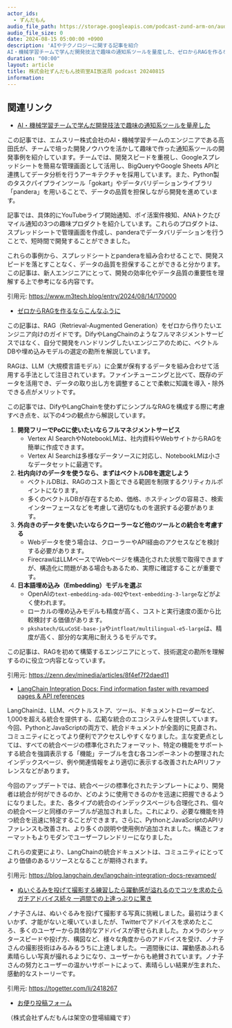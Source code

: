 ```yaml
---
actor_ids:
  - ずんだもん
audio_file_path: https://storage.googleapis.com/podcast-zund-arm-on/audio/株式会社ずんだもん技術室AI放送局_podcast_20240815.mp3
audio_file_size: 0
date: 2024-08-15 05:00:00 +0900
description: 'AIやテクノロジーに関する記事を紹介  
AI・機械学習チームで学んだ開発技法で趣味の通知系ツールを量産した、ゼロからRAGを作るならこんなふうに、LangChain Integration Docs: Find information faster with revamped pages &amp; API references、ぬいぐるみを投げて撮影する練習したら躍動感が溢れるのでコツを求めたらガチアドバイス続々 一週間での上達っぷりに驚き'
duration: "00:00"
layout: article
title: 株式会社ずんだもん技術室AI放送局 podcast 20240815
information: 
---
```


## 関連リンク


- [AI・機械学習チームで学んだ開発技法で趣味の通知系ツールを量産した](https://www.m3tech.blog/entry/2024/08/14/170000)  


この記事では、エムスリー株式会社のAI・機械学習チームのエンジニアである高田氏が、チームで培った開発ノウハウを活かして趣味で作った通知系ツールの開発事例を紹介しています。チームでは、開発スピードを重視し、Googleスプレッドシートを簡易な管理画面として活用し、BigQueryやGoogle Sheets APIと連携してデータ分析を行うアーキテクチャを採用しています。また、Python製のタスクパイプラインツール「gokart」やデータバリデーションライブラリ「pandera」を用いることで、データの品質を担保しながら開発を進めています。

記事では、具体的にYouTubeライブ開始通知、ポイ活案件検知、ANAトクたびマイル通知の3つの趣味プロダクトを紹介しています。これらのプロダクトは、スプレッドシートで管理画面を作成し、panderaでデータバリデーションを行うことで、短時間で開発することができました。

これらの事例から、スプレッドシートとpanderaを組み合わせることで、開発スピードを落とすことなく、データの品質を担保することができると分かります。この記事は、新人エンジニアにとって、開発の効率化やデータ品質の重要性を理解する上で参考になる内容です。 


引用元: https://www.m3tech.blog/entry/2024/08/14/170000


- [ゼロからRAGを作るならこんなふうに](https://zenn.dev/minedia/articles/8f4ef7f2daed11)  

 
この記事は、RAG（Retrieval-Augmented Generation）をゼロから作りたいエンジニア向けのガイドです。DifyやLangChainのようなフルマネジメントサービスではなく、自分で開発をハンドリングしたいエンジニアのために、ベクトルDBや埋め込みモデルの選定の勘所を解説しています。

RAGは、LLM（大規模言語モデル）に企業が保有するデータを組み合わせて活用する手法として注目されています。ファインチューニングと比べて、既存のデータを活用でき、データの取り出し方を調整することで柔軟に知識を導入・除外できる点がメリットです。

この記事では、DifyやLangChainを使わずにシンプルなRAGを構成する際に考慮すべき点を、以下の4つの観点から解説しています。

1. **開発フリーでPoCに使いたいならフルマネジメントサービス**
   - Vertex AI SearchやNotebookLMは、社内資料やWebサイトからRAGを簡単に作成できます。
   - Vertex AI Searchは多様なデータソースに対応し、NotebookLMは小さなデータセットに最適です。
2. **社内向けのデータを使うなら、まずはベクトルDBを選定しよう**
   - ベクトルDBは、RAGのコスト面とできる範囲を制限するクリティカルポイントになります。
   - 多くのベクトルDBが存在するため、価格、ホスティングの容易さ、検索インターフェースなどを考慮して適切なものを選択する必要があります。
3. **外向きのデータを使いたいならクローラーなど他のツールとの統合を考慮する**
   - Webデータを使う場合は、クローラーやAPI経由のアクセスなどを検討する必要があります。
   - FirecrawlはLLMベースでWebページを構造化された状態で取得できますが、構造化に問題がある場合もあるため、実際に確認することが重要です。
4. **日本語埋め込み（Embedding）モデルを選ぶ**
   - OpenAIの`text-embedding-ada-002`や`text-embedding-3-large`などがよく使われます。
   - ローカルの埋め込みモデルも精度が高く、コストと実行速度の面から比較検討する価値があります。
   - `pkshatech/GLuCoSE-base-ja`や`intfloat/multilingual-e5-large`は、精度が高く、部分的な実用に耐えうるモデルです。

この記事は、RAGを初めて構築するエンジニアにとって、技術選定の勘所を理解するのに役立つ内容となっています。

引用元: https://zenn.dev/minedia/articles/8f4ef7f2daed11


- [LangChain Integration Docs: Find information faster with revamped pages & API references](https://blog.langchain.dev/langchain-integration-docs-revamped/)  

 
LangChainは、LLM、ベクトルストア、ツール、ドキュメントローダーなど、1,000を超える統合を提供する、広範な統合のエコシステムを提供しています。今回、PythonとJavaScriptの両方で、統合ドキュメントが全面的に見直され、コミュニティにとってより便利でアクセスしやすくなりました。主な変更点としては、すべての統合ページの標準化されたフォーマット、特定の機能をサポートする統合を強調表示する「機能」テーブルを含む各コンポーネントの整理されたインデックスページ、例や関連情報をより適切に表示する改善されたAPIリファレンスなどがあります。

今回のアップデートでは、統合ページの標準化されたテンプレートにより、開発者は統合が何ができるのか、どのように使用できるのかを迅速に把握できるようになりました。また、各タイプの統合のインデックスページも合理化され、個々の統合ページと同様のテーブルが追加されました。これにより、必要な機能を持つ統合を迅速に特定することができます。さらに、PythonとJavaScriptのAPIリファレンスも改善され、より多くの説明や使用例が追加されました。構造とフォーマットもよりモダンでユーザーフレンドリーになりました。

これらの変更により、LangChainの統合ドキュメントは、コミュニティにとってより価値のあるリソースとなることが期待されます。

引用元: https://blog.langchain.dev/langchain-integration-docs-revamped/


- [ぬいぐるみを投げて撮影する練習したら躍動感が溢れるのでコツを求めたらガチアドバイス続々 一週間での上達っぷりに驚き](https://togetter.com/li/2418267)  


ノナ子さんは、ぬいぐるみを投げて撮影する写真に挑戦しました。最初はうまくいかず、才能がないと嘆いていましたが、Twitterでアドバイスを求めたところ、多くのユーザーから具体的なアドバイスが寄せられました。カメラのシャッタースピードや投げ方、構図など、様々な角度からのアドバイスを受け、ノナ子さんの撮影技術はみるみるうちに上達しました。一週間後には、躍動感あふれる素晴らしい写真が撮れるようになり、ユーザーからも絶賛されています。ノナ子さんの努力とユーザーの温かいサポートによって、素晴らしい結果が生まれた、感動的なストーリーです。 


引用元: https://togetter.com/li/2418267



- [お便り投稿フォーム](https://forms.gle/ffg4JTfqdiqK62qf9)

（株式会社ずんだもんは架空の登場組織です）
